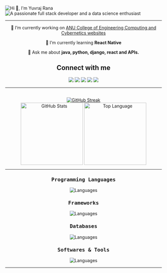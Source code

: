 <br>
<img src="https://readme-typing-svg.demolab.com?font=Operator+Mono&size=35&duration=3200&pause=2000&color=4392F6&center=true&vCenter=true&width=1200&height=50&lines=Hi+👋%2C+I'm+Yuvraj+Rana" align="middle" alt="Hi 👋, I'm Yuvraj Rana">
<img src="https://readme-typing-svg.demolab.com?font=Operator+Mono&size=35&duration=3200&pause=2000&color=4392F6&center=true&vCenter=true&width=1940&height=50&lines=A+passionate+full+stack+developer+and+a+data+science+enthusiast" align="middle" alt="A passionate full stack developer and a data science enthusiast">
<br>
<hr>
<div align="center">

🔭 I’m currently working on [ANU College of Engineering Computing and Cybernetics websites](https://cecc.anu.edu.au/)

🌱 I’m currently learning **React Native**

💬 Ask me about **java, python, django, react and APIs.**

<h2> Connect with me</h2>
<a href="https://yuviii.com"><img src="https://img.shields.io/badge/About%20Me-87CEEB?style=for-the-badge&logo=About.me&logoColor=black"></a>
<a href="mailto:ranayuvraj99@gmail.com"><img src="https://img.shields.io/badge/Mail-87CEEB?style=for-the-badge&logo=gmail&logoColor=black"></a>
<a href="https://www.linkedin.com/in/yuvraj99/"><img src="https://img.shields.io/badge/Connect-0077B5?style=for-the-badge&logo=linkedin&logoColor=white"></a>
<a href="https://instagram.com/ysr0656"><img src="https://img.shields.io/badge/Instagram-C13584?style=for-the-badge&logo=instagram&logoColor=white"></a>
<a href="https://leetcode.com/yuvrajr/"><img src="https://img.shields.io/badge/dynamic/json?style=for-the-badge&labelColor=black&color=%23ffa116&label=Solved&query=solved&url=https%3A%2F%2Fleetcode-badge.vercel.app%2Fapi%2Fusers%2Fyuvrajr&logo=leetcode&logoColor=yellow"></a>

<hr>
<br>
<div align="center">
<a href="https://git.io/streak-stats"><img src="https://github-readme-streak-stats.herokuapp.com?user=yuviii99&theme=transparent&hide_border=true&border_radius=4.5&card_width=1000" alt="GitHub Streak"/></a>
<br>
  <a href="[#--------](https://github.com/yuviii99)"><img height="200px" align="center" alt="GitHub Stats" src="https://github-readme-stats.vercel.app/api?username=yuviii99&count_private=true&show_icons=true&include_all_commits=true&line_height=21&hide_border=true&theme=transparent"/></a>
      <a href="[#--------](https://github.com/yuviii99)"><img height="200px" align="center" alt="Top Language" src="https://github-readme-stats.vercel.app/api/top-langs/?username=yuviii99&layout=compact&line_height=21&hide_border=true&theme=transparent"/></a>

<hr>
<p align="center">
<h3><samp>Programming Languages</samp></h3>  
  
<a>![Languages](https://skillicons.dev/icons?i=ruby,c,cpp,java,html,css,js,py,bash&theme=dark)</a>

<h3><samp>Frameworks</samp></h3>  
  
<a>![Languages](https://skillicons.dev/icons?i=django,react,flask,express,rails&theme=dark)</a>

<h3><samp>Databases</samp></h3>  
  
<a>![Languages](https://skillicons.dev/icons?i=mysql,mongodb,postgres,sqlite&theme=dark)</a>

<h3><samp>Softwares & Tools</samp></h3>  
  
<a>![Languages](https://skillicons.dev/icons?i=aws,blender,bootstrap,d3,docker,figma,firebase,git,heroku,jenkins,linux,matlab,mongodb,mysql,nextjs,nginx,postman,sass,selenium,tensorflow&theme=dark&perline=10)</a>
<hr>
